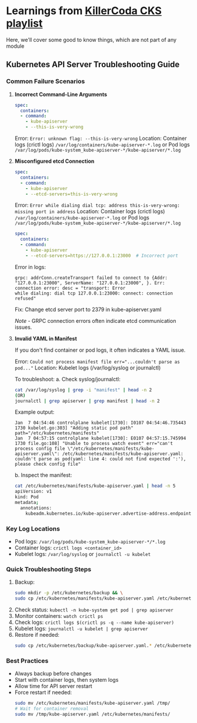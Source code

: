 # Learnings from [KillerCoda CKS playlist](https://killercoda.com/killer-shell-cks)

Here, we'll cover some good to know things, which are not part of any module

## Kubernetes API Server Troubleshooting Guide

### Common Failure Scenarios

1. **Incorrect Command-Line Arguments**
   ```yaml
   spec:
     containers:
     - command:
       - kube-apiserver
       - --this-is-very-wrong
   ```
   Error: `Error: unknown flag: --this-is-very-wrong`
   Location: Container logs (crictl logs) `/var/log/containers/kube-apiserver-*.log` or Pod logs `/var/log/pods/kube-system_kube-apiserver-*/kube-apiserver/*.log`

2. **Misconfigured etcd Connection**
   ```yaml
   spec:
     containers:
     - command:
       - kube-apiserver
       - --etcd-servers=this-is-very-wrong
   ```
   Error: `Error while dialing dial tcp: address this-is-very-wrong: missing port in address`
   Location: Container logs (crictl logs) `/var/log/containers/kube-apiserver-*.log` or Pod logs `/var/log/pods/kube-system_kube-apiserver-*/kube-apiserver/*.log`

   ```yaml
   spec:
     containers:
     - command:
       - kube-apiserver
       - --etcd-servers=https://127.0.0.1:23000  # Incorrect port
   ```
   Error in logs: 
   ```
   grpc: addrConn.createTransport failed to connect to {Addr: "127.0.0.1:23000", ServerName: "127.0.0.1:23000", }. Err: connection error: desc = "transport: Error 
   while dialing: dial tcp 127.0.0.1:23000: connect: connection refused"
   ```
   Fix: Change etcd server port to 2379 in kube-apiserver.yaml
   
   *Note* - GRPC connection errors often indicate etcd communication issues.

3. **Invalid YAML in Manifest**

   If you don't find container or pod logs, it often indicates a YAML issue.

   Error: `Could not process manifest file err="...couldn't parse as pod..."`
   Location: Kubelet logs (/var/log/syslog or journalctl)

   To troubleshoot:
   a. Check syslog/journalctl:
      ```bash
      cat /var/log/syslog | grep -i "manifest" | head -n 2
      (OR)
      journalctl | grep apiserver | grep manifest | head -n 2
      ```
      Example output:
      ```
      Jan  7 04:54:46 controlplane kubelet[1730]: I0107 04:54:46.735443    1730 kubelet.go:303] "Adding static pod path" path="/etc/kubernetes/manifests"
      Jan  7 04:57:15 controlplane kubelet[1730]: E0107 04:57:15.745994    1730 file.go:108] "Unable to process watch event" err="can't process config file \"/etc/kubernetes/manifests/kube-apiserver.yaml\": /etc/kubernetes/manifests/kube-apiserver.yaml: couldn't parse as pod(yaml: line 4: could not find expected ':'), please check config file"
      ```

   b. Inspect the manifest:
      ```bash
      cat /etc/kubernetes/manifests/kube-apiserver.yaml | head -n 5
      apiVersion: v1
      kind: Pod
      metadata;
        annotations:
          kubeadm.kubernetes.io/kube-apiserver.advertise-address.endpoint: 172.30.1.2:6443
      ```

### Key Log Locations

- Pod logs: `/var/log/pods/kube-system_kube-apiserver-*/*.log`
- Container logs: `crictl logs <container_id>`
- Kubelet logs: `/var/log/syslog` or `journalctl -u kubelet`

### Quick Troubleshooting Steps

1. Backup: 
   ```bash
   sudo mkdir -p /etc/kubernetes/backup && \
   sudo cp /etc/kubernetes/manifests/kube-apiserver.yaml /etc/kubernetes/backup/kube-apiserver.yaml.$(date +%Y%m%d%H%M%S)
   ```
2. Check status: `kubectl -n kube-system get pod | grep apiserver`
3. Monitor containers: `watch crictl ps`
4. Check logs: `crictl logs $(crictl ps -q --name kube-apiserver)`
5. Kubelet logs: `journalctl -u kubelet | grep apiserver`
6. Restore if needed: 
   ```bash
   sudo cp /etc/kubernetes/backup/kube-apiserver.yaml.* /etc/kubernetes/manifests/kube-apiserver.yaml
   ```

### Best Practices

- Always backup before changes
- Start with container logs, then system logs
- Allow time for API server restart
- Force restart if needed:
  ```bash
  sudo mv /etc/kubernetes/manifests/kube-apiserver.yaml /tmp/
  # Wait for container removal
  sudo mv /tmp/kube-apiserver.yaml /etc/kubernetes/manifests/
  ```
